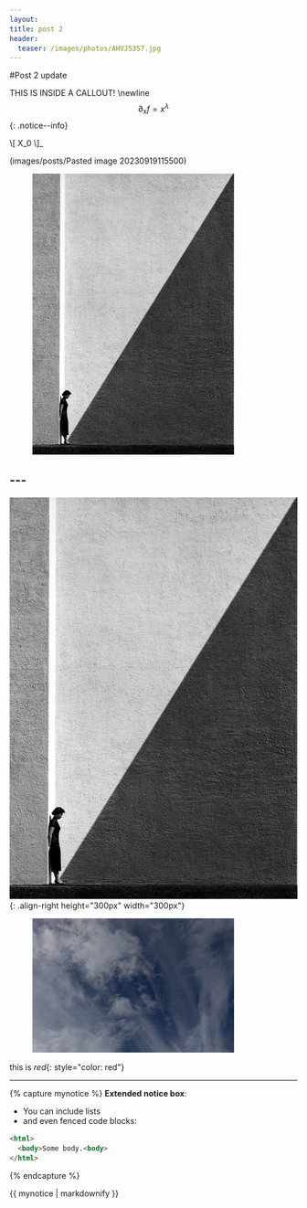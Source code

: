 ```yaml
---
layout: 
title: post 2
header:
  teaser: /images/photos/AHVJ5357.jpg
---
```


#Post 2 update

THIS IS INSIDE A CALLOUT!
\newline 
$$\partial_x f = x^{\lambda}$$
{: .notice--info}

\\[  X_0 \\]_

(images/posts/Pasted image 20230919115500)



<figure style="width: 70%" class="align-center">
  <img src="/images/posts/Pastedimage20230919115500.png" alt="Fan Ho's photo">
</figure>

## ---

![](/images/posts/Pastedimage20230919115500.png){: .align-right height="300px" width="300px"}


<figure style="width: 70%" class="align-center">
  <img src="/images/photos/AHVJ5357.jpg" alt="sky">
</figure>

this is *red*{: style="color: red"}

--- 

{% capture mynotice %}
**Extended notice box**:
* You can include lists
* and even fenced code blocks:

```html
<html>
  <body>Some body.<body>
</html>
```
{% endcapture %}

<div class="notice--info">{{ mynotice | markdownify }}</div>



